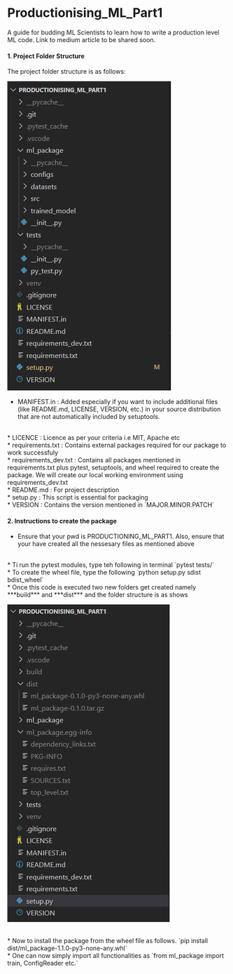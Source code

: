 # Productionising_ML_Part1
A guide for budding ML Scientists to learn how to write a production level ML code. Link to medium article to be shared soon.
#### 1. Project Folder Structure

The project folder structure is as follows:

![Project Structure](images/Image1.png)


* MANIFEST.in : Added especially if you want to include additional files (like README.md, LICENSE, VERSION, etc.) in your source distribution that are not automatically included by setuptools.
<br/>
* LICENCE : Licence as per your criteria i.e MIT, Apache etc
<br/>
* requirements.txt : Contains external packages required for our package to work successfuly
<br/>
* requirements_dev.txt : Contains all packages mentioned in requirements.txt plus pytest, setuptools, and wheel required to create the package. We will create our local working environment using requirements_dev.txt
<br/>
* README.md : For project description
<br/>
* setup.py : This script is essential for packaging
<br/>
* VERSION : Contains the version mentioned in  `MAJOR.MINOR.PATCH`
<br/>

#### 2. Instructions to create the package

* Ensure that your pwd is PRODUCTIONING_ML_PART1. Also, ensure that your have created all the nessesary files as mentioned above
<br/>
* Ti run the pytest modules, type teh following in terminal
`pytest tests/`
<br/>
* To create the wheel file, type the following
`python setup.py sdist bdist_wheel`
<br/>
* Once this code is executed two new folders get created namely ***build*** and ***dist*** and the folder structure is as shows
<br/>

![Project Output Structure](images/Image2.png)

<br/>
* Now to install the package from the wheel file as follows.
`pip install dist/ml_package-1.1.0-py3-none-any.whl`
<br/>
* One can now simply import all functionalities as
`from ml_package import train, ConfigReader etc.`
